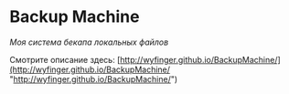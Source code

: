 # Backup Machine #
*Моя система бекапа локальных файлов* 

Смотрите описание здесь: [http://wyfinger.github.io/BackupMachine/](http://wyfinger.github.io/BackupMachine/ "http://wyfinger.github.io/BackupMachine/")